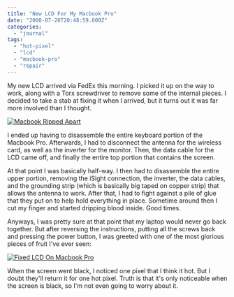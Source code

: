 ```yaml
---
title: "New LCD For My Macbook Pro"
date: "2008-07-28T20:48:59.000Z"
categories: 
  - "journal"
tags: 
  - "hot-pixel"
  - "lcd"
  - "macbook-pro"
  - "repair"
---
```


My new LCD arrived via FedEx this morning. I picked it up on the way to work, along with a Torx screwdriver to remove some of the internal pieces. I decided to take a stab at fixing it when I arrived, but it turns out it was far more involved than I thought.

[![Macbook Ripped Apart](http://farm4.static.flickr.com/3121/2711577174_f7c73a2ba8.jpg?v=0)](http://flickr.com/photos/duanestorey/2711577174/in/photostream/)

I ended up having to disassemble the entire keyboard portion of the Macbook Pro. Afterwards, I had to disconnect the antenna for the wireless card, as well as the inverter for the monitor. Then, the data cable for the LCD came off, and finally the entire top portion that contains the screen.

At that point I was basically half-way. I then had to disassemble the entire upper portion, removing the iSight connection, the inverter, the data cables, and the grounding strip (which is basically big taped on copper strip) that allows the antenna to work. After that, I had to fight against a pile of glue that they put on to help hold everything in place. Sometime around then I cut my finger and started dripping blood inside. Good times.

Anyways, I was pretty sure at that point that my laptop would never go back together. But after reversing the instructions, putting all the screws back and pressing the power button, I was greeted with one of the most glorious pieces of fruit I've ever seen:

[![Fixed LCD On Macbook Pro](http://farm4.static.flickr.com/3130/2711577254_5f80990b80.jpg?v=0)](http://flickr.com/photos/duanestorey/2711577254/)

When the screen went black, I noticed one pixel that I think it hot. But I doubt they'll return it for one hot pixel. Truth is that it's only noticeable when the screen is black, so I'm not even going to worry about it.
